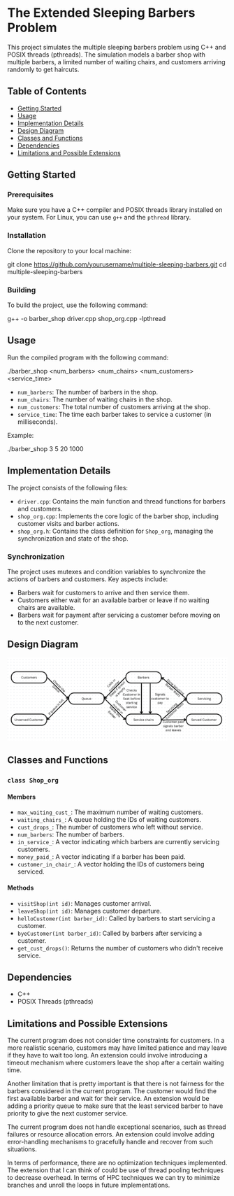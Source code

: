 # The Extended Sleeping Barbers Problem

This project simulates the multiple sleeping barbers problem using C++ and POSIX threads (pthreads). The simulation models a barber shop with multiple barbers, a limited number of waiting chairs, and customers arriving randomly to get haircuts.

## Table of Contents
- [Getting Started](#getting-started)
- [Usage](#usage)
- [Implementation Details](#implementation-details)
- [Design Diagram](#design-diagram)
- [Classes and Functions](#classes-and-functions)
- [Dependencies](#dependencies)
- [Limitations and Possible Extensions](#limitations-and-possible-extensions)

## Getting Started

### Prerequisites

Make sure you have a C++ compiler and POSIX threads library installed on your system. For Linux, you can use `g++` and the `pthread` library.

### Installation

Clone the repository to your local machine:

git clone https://github.com/yourusername/multiple-sleeping-barbers.git
cd multiple-sleeping-barbers

### Building

To build the project, use the following command:

g++ -o barber_shop driver.cpp shop_org.cpp -lpthread

## Usage

Run the compiled program with the following command:

./barber_shop <num_barbers> <num_chairs> <num_customers> <service_time>

- `num_barbers`: The number of barbers in the shop.
- `num_chairs`: The number of waiting chairs in the shop.
- `num_customers`: The total number of customers arriving at the shop.
- `service_time`: The time each barber takes to service a customer (in milliseconds).

Example:

./barber_shop 3 5 20 1000

## Implementation Details

The project consists of the following files:

- `driver.cpp`: Contains the main function and thread functions for barbers and customers.
- `shop_org.cpp`: Implements the core logic of the barber shop, including customer visits and barber actions.
- `shop_org.h`: Contains the class definition for `Shop_org`, managing the synchronization and state of the shop.

### Synchronization

The project uses mutexes and condition variables to synchronize the actions of barbers and customers. Key aspects include:
- Barbers wait for customers to arrive and then service them.
- Customers either wait for an available barber or leave if no waiting chairs are available.
- Barbers wait for payment after servicing a customer before moving on to the next customer.

## Design Diagram
![Design Diagram](Design.png)

## Classes and Functions

### `class Shop_org`

#### Members
- `max_waiting_cust_`: The maximum number of waiting customers.
- `waiting_chairs_`: A queue holding the IDs of waiting customers.
- `cust_drops_`: The number of customers who left without service.
- `num_barbers`: The number of barbers.
- `in_service_`: A vector indicating which barbers are currently servicing customers.
- `money_paid_`: A vector indicating if a barber has been paid.
- `customer_in_chair_`: A vector holding the IDs of customers being serviced.

#### Methods
- `visitShop(int id)`: Manages customer arrival.
- `leaveShop(int id)`: Manages customer departure.
- `helloCustomer(int barber_id)`: Called by barbers to start servicing a customer.
- `byeCustomer(int barber_id)`: Called by barbers after servicing a customer.
- `get_cust_drops()`: Returns the number of customers who didn't receive service.

## Dependencies
- C++
- POSIX Threads (pthreads)

## Limitations and Possible Extensions

The current program does not consider time constraints for customers. In a more realistic scenario, customers may have limited patience and may leave if they have to wait too long. An extension could involve introducing a timeout mechanism where customers leave the shop after a certain waiting time.

Another limitation that is pretty important is that there is not fairness for the barbers considered in the current program. The customer would find the first available barber and wait for their service. An extension would be adding a priority queue to make sure that the least serviced barber to have priority to give the next customer service. 

The current program does not handle exceptional scenarios, such as thread failures or resource allocation errors. An extension could involve adding error-handling mechanisms to gracefully handle and recover from such situations.

In terms of performance, there are no optimization techniques implemented. The extension that I can think of could be use of thread pooling techniques to decrease overhead. In terms of HPC techniques we can try to minimize branches and unroll the loops in future implementations.
